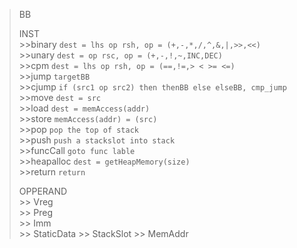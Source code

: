 
>BB  
>
>INST  
    >>binary `dest = lhs op rsh, op = (+,-,*,/,^,&,|,>>,<<)`  
    >>unary `dest = op rsc, op = (+,-,!,~,INC,DEC)`  
    >>cpm `dest = lhs op rsh, op = (==,!=,> < >= <=)`  
    >>jump `targetBB`  
    >>cjump `if (src1 op src2) then thenBB else elseBB, cmp_jump`  
    >>move `dest = src`  
    >>load `dest = memAccess(addr)`  
    >>store `memAccess(addr) = (src)`  
    >>pop `pop the top of stack`  
    >>push `push a stackslot into stack`  
    >>funcCall `goto func lable`  
    >>heapalloc `dest = getHeapMemory(size)`   
    >>return `return` 
>
>OPPERAND   
    >> Vreg  
    >> Preg  
    >> Imm  
    >> StaticData
    >> StackSlot
    >> MemAddr

